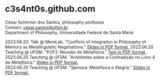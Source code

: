 # c3s4nt0s.github.com
César Schirmer dos Santos, philosophy professor   
Contact: cesar.santos@ufsm.br    
Department of Philosophy, Universidade Federal de Santa Maria    


2023.06.20. Talk @ MemLab. "Conflicts of Integration in Philosophy of Memory as Metalinguistic Negotiations." [Slides in PDF format.](https://github.com/c3s4nt0s/c3s4nt0s.github.com/blob/main/Conflicts%20of%20Integration%20in%20Philosophy%20of%20Memory%20as%20Metalinguistic%20Negotiations%20(MemLab%202023.06.20).pdf)  
2023.06.20 Teaching @ UFSM. "POF2: Revisão de Metafísica." [Text in PDF format.](https://github.com/c3s4nt0s/c3s4nt0s.github.com/blob/main/POF2-2023.06.20%E2%80%9322%20revisa%CC%83o%20de%20metafi%CC%81sica.pdf)  
2023.06.20 Teaching @ UFSM. "Aristóteles sobre a Contradição no Livro 4 da *Metafísica*." [Slides in PDF format.](https://github.com/c3s4nt0s/c3s4nt0s.github.com/blob/main/Aristo%CC%81teles%20sobre%20a%20contradic%CC%A7a%CC%83o%20%20Lendo%20o%20Livro%204%20da%20Metafi%CC%81sica%20POF2%202023.06.20.pdf)   
2023.06.20 Teaching @ UFSM. "Spinoza: Metafísica e Alegria." [Slides in PDF format.](https://github.com/c3s4nt0s/c3s4nt0s.github.com/blob/main/Spinoza%2C%20Metafi%CC%81sica%2C%20e%20Alegria%20POF2%202023.06.20.pdf)   
